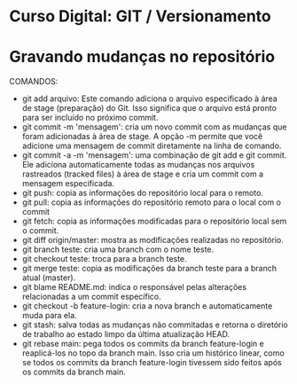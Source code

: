 # Curso Digital: GIT / Versionamento

# Gravando mudanças no repositório

COMANDOS:

* git add arquivo: Este comando adiciona o arquivo especificado à área de stage (preparação) do Git. Isso significa que o arquivo está pronto para ser incluído no próximo commit.
* git commit -m 'mensagem': cria um novo commit com as mudanças que foram adicionadas à área de stage. A opção -m permite que você adicione uma mensagem de commit diretamente na linha de comando.
* git commit -a -m 'mensagem': uma combinação de git add e git commit. Ele adiciona automaticamente todas as mudanças nos arquivos rastreados (tracked files) à área de stage e cria um commit com a mensagem especificada.
* git push: copia as informações do repositório local para o remoto.
* git pull: copia as informações do repositório remoto para o local com o commit
* git fetch: copia as informações modificadas para o repositório local sem o commit.
* git diff origin/master: mostra as modificações realizadas no repositório.
* git branch teste: cria uma branch com o nome teste.
* git checkout teste: troca para a branch teste.
* git merge teste: copia as modificações da branch teste para a branch atual (master). 
* git blame README.md: indica o responsável pelas alterações relacionadas a um commit específico.
* git checkout -b feature-login: cria a nova branch e automaticamente muda para ela.
* git stash: salva todas as mudanças não commitadas e retorna o diretório de trabalho ao estado limpo da última atualização HEAD.
* git rebase main: pega todos os commits da branch feature-login e reaplicá-los no topo da branch main. Isso cria um histórico linear, como se todos os commits da branch feature-login tivessem sido feitos após os commits da branch main.